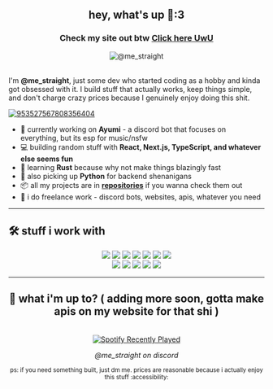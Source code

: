 <div align="center">
    <h2>hey, what's up 👋:3</h2>
    <h3>Check my site out btw <a href="https://laxenta.info" target="_blank" rel="noopener noreferrer">Click here UwU</a></h3>
    <img align="center" src="https://static0.gamerantimages.com/wordpress/wp-content/uploads/2024/11/wuthering-waves-wuwa-14-release-date-and-time-maintenance-starts-ends-when-camellya-coming-out.jpg" alt="@me_straight"/>
</div>
<br/>

<p align="left">
    I'm <b>@me_straight</b>, just some dev who started coding as a hobby and kinda got obsessed with it. I build stuff that actually works, keep things simple, and don't charge crazy prices because I genuinely enjoy doing this shit.
</p> 

<p align="left">
<!--     <a href="https://twitter.com/" target="_blank">
        <img src="https://img.shields.io/badge/@me_straight-%23000000.svg?style=for-the-badge&logo=X&logoColor=white" alt="@me_straight" />
    </a> -->
    <a href="https://discordapp.com/users/953527567808356404" target="_blank">
        <img src="https://img.shields.io/badge/@me_straight-%235865F2.svg?style=for-the-badge&logo=discord&logoColor=white" alt="953527567808356404" />
    </a>
</p>

- 🤖 currently working on **Ayumi** - a discord bot that focuses on everything, but its esp for music/nsfw
- 💻 building random stuff with **React, Next.js, TypeScript, and whatever else seems fun**
- 🦀 learning **Rust** because why not make things blazingly fast
- 🐍 also picking up **Python** for backend shenanigans
- 📦 all my projects are in **[repositories](https://github.com/shelleyloosespatience?tab=repositories)** if you wanna check them out
- 💸 i do freelance work - discord bots, websites, apis, whatever you need

---

## 🛠️ stuff i work with

<div align="center">
    <img src="https://img.shields.io/badge/React-%2320232a.svg?style=for-the-badge&logo=react&logoColor=%2361DAFB" />
    <img src="https://img.shields.io/badge/Next.js-black?style=for-the-badge&logo=next.js&logoColor=white" />
    <img src="https://img.shields.io/badge/TypeScript-%23007ACC.svg?style=for-the-badge&logo=typescript&logoColor=white" />
    <img src="https://img.shields.io/badge/-JavaScript-F7DF1E?logo=javascript&logoColor=000&style=for-the-badge" />
    <img src="https://img.shields.io/badge/Vue.js-%2335495e.svg?style=for-the-badge&logo=vuedotjs&logoColor=%234FC08D" />
    <img src="https://img.shields.io/badge/node.js-6DA55F?style=for-the-badge&logo=node.js&logoColor=white" />
    <img src="https://img.shields.io/badge/Discord.js-%235865F2.svg?style=for-the-badge&logo=discord&logoColor=white" />
    <br/>
    <img src="https://img.shields.io/badge/rust-%23000000.svg?style=for-the-badge&logo=rust&logoColor=white" />
    <img src="https://img.shields.io/badge/python-3670A0?style=for-the-badge&logo=python&logoColor=ffdd54" />
    <img src="https://img.shields.io/badge/Visual%20Studio%20Code-0078d7.svg?style=for-the-badge&logo=visual-studio-code&logoColor=white" />
    <img src="https://img.shields.io/badge/-Git-F05032?logo=git&logoColor=fff&style=for-the-badge" />
    <img src="https://img.shields.io/badge/MongoDB-%234ea94b.svg?style=for-the-badge&logo=mongodb&logoColor=white" />
</div>

---

<div align="center">
    <h2>🎵 what i'm up to? ( adding more soon, gotta make apis on my website for that shi )</h2>
<!--     <a href="https://discord.com/users/953527567808356404" target="_blank">
        <img src="https://lanyard.cnrad.dev/api/953527567808356404" /> -->
    </a>
    <br/>
    <a href="https://open.spotify.com/user/31ap5y3jngmpcyhal65mjkhgqxzm" target="_blank">
<img src="https://www.laxenta.tech/api/spotify-tracks?user=a029834021941b365e835e6e0bc3e66b" alt="Spotify Recently Played" />
    </a>
</div>


<div align="center">
    <p><i>@me_straight on discord</i></p>
    <p><sub>ps: if you need something built, just dm me. prices are reasonable because i actually enjoy this stuff :accessibility: </sub></p>
</div>
